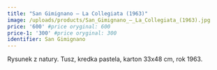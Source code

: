 ```yaml
---
title: "San Gimignano – La Collegiata (1963)"
image: /uploads/products/San_Gimignano_–_La_Collegiata_(1963).jpg
price: '600' #price oryginal: 600
price-1: '300' #price oryginal: 300
identifier: San Gimignano
---
```


Rysunek z natury. Tusz, kredka pastela, karton 33x48 cm, rok 1963.